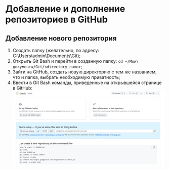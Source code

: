 # Добавление и дополнение репозиториев в GitHub
## Добавление нового репозитория
1. Создать папку (желательно, по адресу: C:\Users\admin\Documents\Git);
2. Открыть Git Bash и перейти в созданную папку: ```cd ~/Мои\ документы/Git/<directory_name>```;
3. Зайти на GitHub, создать новую директорию с тем же названием, что и папка, выбрать необходимую приватность;
4. Ввести в Git Bash команды, приведенные на открывшейся странице в GitHub:\
![1](https://github.com/SergeiIvanov33/GitHub/blob/main/1.PNG)


  